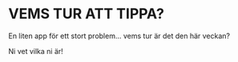 # VEMS TUR ATT TIPPA?

En liten app för ett stort problem...
vems tur är det den här veckan?

Ni vet vilka ni är!
